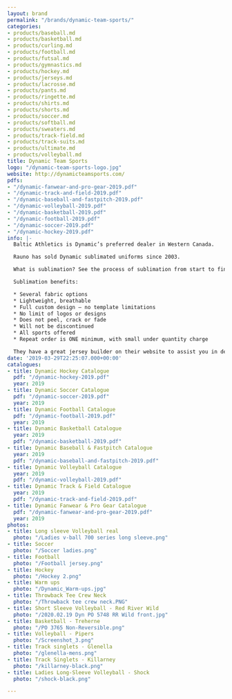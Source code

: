 ```yaml
---
layout: brand
permalink: "/brands/dynamic-team-sports/"
categories:
- products/baseball.md
- products/basketball.md
- products/curling.md
- products/football.md
- products/futsal.md
- products/gymnastics.md
- products/hockey.md
- products/jerseys.md
- products/lacrosse.md
- products/pants.md
- products/ringette.md
- products/shirts.md
- products/shorts.md
- products/soccer.md
- products/softball.md
- products/sweaters.md
- products/track-field.md
- products/track-suits.md
- products/ultimate.md
- products/volleyball.md
title: Dynamic Team Sports
logo: "/dynamic-team-sports-logo.jpg"
website: http://dynamicteamsports.com/
pdfs:
- "/dynamic-fanwear-and-pro-gear-2019.pdf"
- "/dynamic-track-and-field-2019.pdf"
- "/dynamic-baseball-and-fastpitch-2019.pdf"
- "/dynamic-volleyball-2019.pdf"
- "/dynamic-basketball-2019.pdf"
- "/dynamic-football-2019.pdf"
- "/dynamic-soccer-2019.pdf"
- "/dynamic-hockey-2019.pdf"
info: |-
  Baltic Athletics is Dynamic’s preferred dealer in Western Canada.

  Rauno has sold Dynamic sublimated uniforms since 2003.

  What is sublimation? See the process of sublimation from start to finish. [Really cool video!!](https://youtu.be/Ef0pA68FXz4)

  Sublimation benefits:

  * Several fabric options
  * Lightweight, breathable
  * Full custom design – no template limitations
  * No limit of logos or designs
  * Does not peel, crack or fade
  * Will not be discontinued
  * All sports offered
  * Repeat order is ONE minimum, with small under quantity charge

  They have a great jersey builder on their website to assist you in designing your jerseys.
date: '2019-03-29T22:25:07.000+00:00'
catalogues:
- title: Dynamic Hockey Catalogue
  pdf: "/dynamic-hockey-2019.pdf"
  year: 2019
- title: Dynamic Soccer Catalogue
  pdf: "/dynamic-soccer-2019.pdf"
  year: 2019
- title: Dynamic Football Catalogue
  pdf: "/dynamic-football-2019.pdf"
  year: 2019
- title: Dynamic Basketball Catalogue
  year: 2019
  pdf: "/dynamic-basketball-2019.pdf"
- title: Dynamic Baseball & Fastpitch Catalogue
  year: 2019
  pdf: "/dynamic-baseball-and-fastpitch-2019.pdf"
- title: Dynamic Volleyball Catalogue
  year: 2019
  pdf: "/dynamic-volleyball-2019.pdf"
- title: Dynamic Track & Field Catalogue
  year: 2019
  pdf: "/dynamic-track-and-field-2019.pdf"
- title: Dynamic Fanwear & Pro Gear Catalogue
  pdf: "/dynamic-fanwear-and-pro-gear-2019.pdf"
  year: 2019
photos:
- title: Long sleeve Volleyball real
  photo: "/Ladies v-ball 700 series long sleeve.png"
- title: Soccer
  photo: "/Soccer ladies.png"
- title: Football
  photo: "/Football jersey.png"
- title: Hockey
  photo: "/Hockey 2.png"
- title: Warm ups
  photo: "/Dynamic_Warm-ups.jpg"
- title: Throwback Tee Crew Neck
  photo: "/Throwback tee crew neck.PNG"
- title: Short Sleeve Volleyball - Red River Wild
  photo: "/2020.02.19 Dyn PO 5748 RR Wild front.jpg"
- title: Basketball - Treherne
  photo: "/PO 3765 Non-Reversible.png"
- title: Volleyball - Pipers
  photo: "/Screenshot_3.png"
- title: Track singlets - Glenella
  photo: "/glenella-mens.png"
- title: Track Singlets - Killarney
  photo: "/killarney-black.png"
- title: Ladies Long-Sleeve Volleyball - Shock
  photo: "/shock-black.png"

---
```

